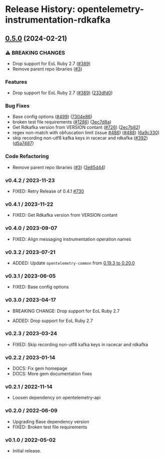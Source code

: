# Release History: opentelemetry-instrumentation-rdkafka

## [0.5.0](https://github.com/yoheyk/opentelemetry-ruby-contrib/compare/opentelemetry-instrumentation-rdkafka-v0.4.2...opentelemetry-instrumentation-rdkafka/v0.5.0) (2024-02-21)


### ⚠ BREAKING CHANGES

* Drop support for EoL Ruby 2.7 ([#389](https://github.com/yoheyk/opentelemetry-ruby-contrib/issues/389))
* Remove parent repo libraries ([#3](https://github.com/yoheyk/opentelemetry-ruby-contrib/issues/3))

### Features

* Drop support for EoL Ruby 2.7 ([#389](https://github.com/yoheyk/opentelemetry-ruby-contrib/issues/389)) ([233dfd0](https://github.com/yoheyk/opentelemetry-ruby-contrib/commit/233dfd0dae81346e9687090f9d8dfb85215e0ba7))


### Bug Fixes

* Base config options ([#499](https://github.com/yoheyk/opentelemetry-ruby-contrib/issues/499)) ([7304e86](https://github.com/yoheyk/opentelemetry-ruby-contrib/commit/7304e86e9a3beba5c20f790b256bbb54469411ca))
* broken test file requirements ([#1286](https://github.com/yoheyk/opentelemetry-ruby-contrib/issues/1286)) ([3ec7d8a](https://github.com/yoheyk/opentelemetry-ruby-contrib/commit/3ec7d8a456dbd3c9bbad7b397a3da8b8a311d8e3))
* Get Rdkafka version from VERSION contant ([#726](https://github.com/yoheyk/opentelemetry-ruby-contrib/issues/726)) ([2ec7b82](https://github.com/yoheyk/opentelemetry-ruby-contrib/commit/2ec7b82ce4f891c83465264ebadb6781027b43d9))
* regex non-match with obfuscation limit (issue [#486](https://github.com/yoheyk/opentelemetry-ruby-contrib/issues/486)) ([#488](https://github.com/yoheyk/opentelemetry-ruby-contrib/issues/488)) ([6a9c330](https://github.com/yoheyk/opentelemetry-ruby-contrib/commit/6a9c33088c6c9f39b2bc30247a3ed825553c07d4))
* skip recording non-utf8 kafka keys in racecar and rdkafka ([#392](https://github.com/yoheyk/opentelemetry-ruby-contrib/issues/392)) ([d5a7487](https://github.com/yoheyk/opentelemetry-ruby-contrib/commit/d5a74878e657efad2f6de6d5bc6dc25db0b631e3))


### Code Refactoring

* Remove parent repo libraries ([#3](https://github.com/yoheyk/opentelemetry-ruby-contrib/issues/3)) ([3e85d44](https://github.com/yoheyk/opentelemetry-ruby-contrib/commit/3e85d4436d338f326816c639cd2087751c63feb1))

### v0.4.2 / 2023-11-23

* FIXED: Retry Release of 0.4.1 [#730](https://github.com/open-telemetry/opentelemetry-ruby-contrib/issues/730)

### v0.4.1 / 2023-11-22

* FIXED: Get Rdkafka version from VERSION contant

### v0.4.0 / 2023-09-07

* FIXED: Align messaging instrumentation operation names

### v0.3.2 / 2023-07-21

* ADDED: Update `opentelemetry-common` from [0.19.3 to 0.20.0](https://github.com/open-telemetry/opentelemetry-ruby-contrib/pull/537)

### v0.3.1 / 2023-06-05

* FIXED: Base config options 

### v0.3.0 / 2023-04-17

* BREAKING CHANGE: Drop support for EoL Ruby 2.7 

* ADDED: Drop support for EoL Ruby 2.7 

### v0.2.3 / 2023-03-24

* FIXED: Skip recording non-utf8 kafka keys in racecar and rdkafka

### v0.2.2 / 2023-01-14

* DOCS: Fix gem homepage 
* DOCS: More gem documentation fixes 

### v0.2.1 / 2022-11-14

* Loosen dependency on opentelemetry-api

### v0.2.0 / 2022-06-09

* Upgrading Base dependency version
* FIXED: Broken test file requirements

### v0.1.0 / 2022-05-02

* Initial release.
